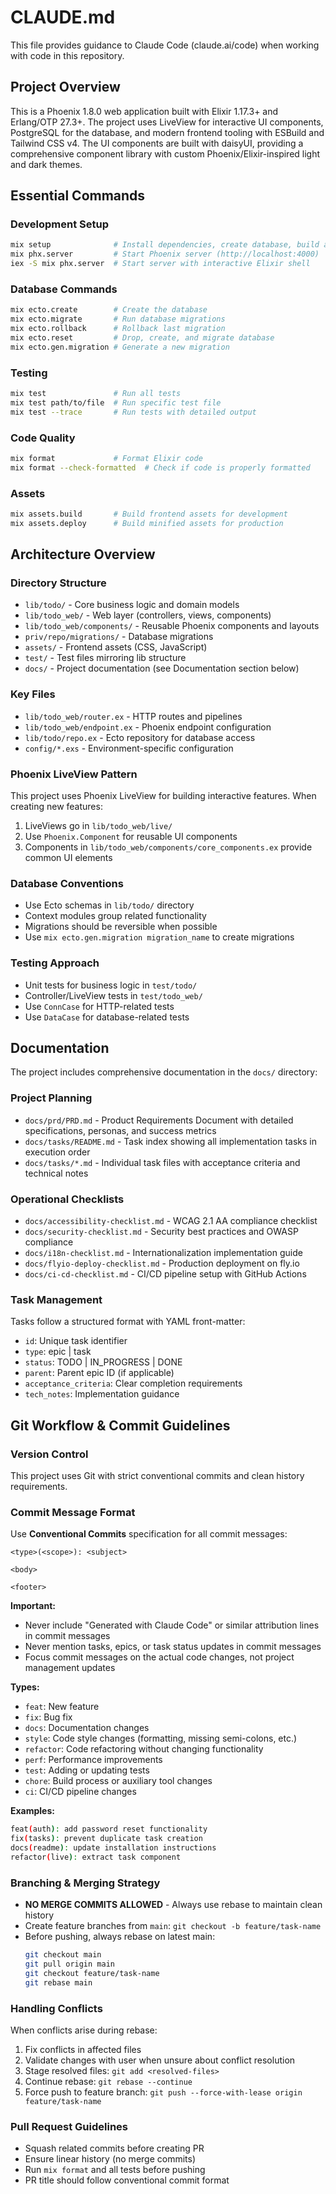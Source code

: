 # CLAUDE.md

This file provides guidance to Claude Code (claude.ai/code) when working with code in this repository.

## Project Overview

This is a Phoenix 1.8.0 web application built with Elixir 1.17.3+ and Erlang/OTP 27.3+. The project uses LiveView for interactive UI components, PostgreSQL for the database, and modern frontend tooling with ESBuild and Tailwind CSS v4. The UI components are built with daisyUI, providing a comprehensive component library with custom Phoenix/Elixir-inspired light and dark themes.

## Essential Commands

### Development Setup
```bash
mix setup              # Install dependencies, create database, build assets
mix phx.server         # Start Phoenix server (http://localhost:4000)
iex -S mix phx.server  # Start server with interactive Elixir shell
```

### Database Commands
```bash
mix ecto.create        # Create the database
mix ecto.migrate       # Run database migrations
mix ecto.rollback      # Rollback last migration
mix ecto.reset         # Drop, create, and migrate database
mix ecto.gen.migration # Generate a new migration
```

### Testing
```bash
mix test               # Run all tests
mix test path/to/file  # Run specific test file
mix test --trace       # Run tests with detailed output
```

### Code Quality
```bash
mix format             # Format Elixir code
mix format --check-formatted  # Check if code is properly formatted
```

### Assets
```bash
mix assets.build       # Build frontend assets for development
mix assets.deploy      # Build minified assets for production
```

## Architecture Overview

### Directory Structure
- `lib/todo/` - Core business logic and domain models
- `lib/todo_web/` - Web layer (controllers, views, components)
- `lib/todo_web/components/` - Reusable Phoenix components and layouts
- `priv/repo/migrations/` - Database migrations
- `assets/` - Frontend assets (CSS, JavaScript)
- `test/` - Test files mirroring lib structure
- `docs/` - Project documentation (see Documentation section below)

### Key Files
- `lib/todo_web/router.ex` - HTTP routes and pipelines
- `lib/todo_web/endpoint.ex` - Phoenix endpoint configuration
- `lib/todo/repo.ex` - Ecto repository for database access
- `config/*.exs` - Environment-specific configuration

### Phoenix LiveView Pattern
This project uses Phoenix LiveView for building interactive features. When creating new features:
1. LiveViews go in `lib/todo_web/live/`
2. Use `Phoenix.Component` for reusable UI components
3. Components in `lib/todo_web/components/core_components.ex` provide common UI elements

### Database Conventions
- Use Ecto schemas in `lib/todo/` directory
- Context modules group related functionality
- Migrations should be reversible when possible
- Use `mix ecto.gen.migration migration_name` to create migrations

### Testing Approach
- Unit tests for business logic in `test/todo/`
- Controller/LiveView tests in `test/todo_web/`
- Use `ConnCase` for HTTP-related tests
- Use `DataCase` for database-related tests

## Documentation

The project includes comprehensive documentation in the `docs/` directory:

### Project Planning
- `docs/prd/PRD.md` - Product Requirements Document with detailed specifications, personas, and success metrics
- `docs/tasks/README.md` - Task index showing all implementation tasks in execution order
- `docs/tasks/*.md` - Individual task files with acceptance criteria and technical notes

### Operational Checklists
- `docs/accessibility-checklist.md` - WCAG 2.1 AA compliance checklist
- `docs/security-checklist.md` - Security best practices and OWASP compliance
- `docs/i18n-checklist.md` - Internationalization implementation guide
- `docs/flyio-deploy-checklist.md` - Production deployment on fly.io
- `docs/ci-cd-checklist.md` - CI/CD pipeline setup with GitHub Actions

### Task Management
Tasks follow a structured format with YAML front-matter:
- `id`: Unique task identifier
- `type`: epic | task
- `status`: TODO | IN_PROGRESS | DONE
- `parent`: Parent epic ID (if applicable)
- `acceptance_criteria`: Clear completion requirements
- `tech_notes`: Implementation guidance

## Git Workflow & Commit Guidelines

### Version Control
This project uses Git with strict conventional commits and clean history requirements.

### Commit Message Format
Use **Conventional Commits** specification for all commit messages:
```
<type>(<scope>): <subject>

<body>

<footer>
```

**Important:** 
- Never include "Generated with Claude Code" or similar attribution lines in commit messages
- Never mention tasks, epics, or task status updates in commit messages
- Focus commit messages on the actual code changes, not project management updates

**Types:**
- `feat`: New feature
- `fix`: Bug fix
- `docs`: Documentation changes
- `style`: Code style changes (formatting, missing semi-colons, etc.)
- `refactor`: Code refactoring without changing functionality
- `perf`: Performance improvements
- `test`: Adding or updating tests
- `chore`: Build process or auxiliary tool changes
- `ci`: CI/CD pipeline changes

**Examples:**
```bash
feat(auth): add password reset functionality
fix(tasks): prevent duplicate task creation
docs(readme): update installation instructions
refactor(live): extract task component
```

### Branching & Merging Strategy
- **NO MERGE COMMITS ALLOWED** - Always use rebase to maintain clean history
- Create feature branches from `main`: `git checkout -b feature/task-name`
- Before pushing, always rebase on latest main:
  ```bash
  git checkout main
  git pull origin main
  git checkout feature/task-name
  git rebase main
  ```

### Handling Conflicts
When conflicts arise during rebase:
1. Fix conflicts in affected files
2. Validate changes with user when unsure about conflict resolution
3. Stage resolved files: `git add <resolved-files>`
4. Continue rebase: `git rebase --continue`
5. Force push to feature branch: `git push --force-with-lease origin feature/task-name`

### Pull Request Guidelines
- Squash related commits before creating PR
- Ensure linear history (no merge commits)
- Run `mix format` and all tests before pushing
- PR title should follow conventional commit format